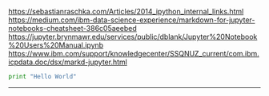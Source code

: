 https://sebastianraschka.com/Articles/2014_ipython_internal_links.html  
https://medium.com/ibm-data-science-experience/markdown-for-jupyter-notebooks-cheatsheet-386c05aeebed  
https://jupyter.brynmawr.edu/services/public/dblank/Jupyter%20Notebook%20Users%20Manual.ipynb  
https://www.ibm.com/support/knowledgecenter/SSQNUZ_current/com.ibm.icpdata.doc/dsx/markd-jupyter.html  

```python
print "Hello World"
```
*** 
